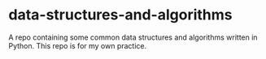 # data-structures-and-algorithms
A repo containing some common data structures and algorithms written in Python. This repo is for my own practice.
